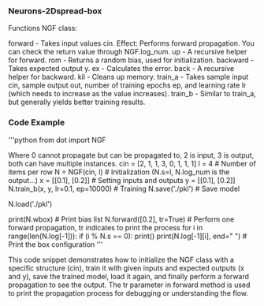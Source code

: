 ### Neurons-2Dspread-box
Functions
NGF class:

forward - Takes input values cin.
Effect: Performs forward propagation.
You can check the return value through NGF.log_num.
up - A recursive helper for forward.
rom - Returns a random bias, used for initialization.
backward - Takes expected output y.
ex - Calculates the error.
back - A recursive helper for backward.
kil - Cleans up memory.
train_a - Takes sample input cin, sample output out, number of training epochs ep, and learning rate lr (which needs to increase as the value increases).
train_b - Similar to train_a, but generally yields better training results.
### Code Example
'''python
from dot import NGF

Where 0 cannot propagate but can be propagated to, 2 is input, 3 is output, both can have multiple instances.
cin = [2, 1, 1, 3,
       0, 1, 1, 1]
l = 4 # Number of items per row
N = NGF(cin, l) # Initialization (N.s=l, N.log_num is the output...)
x = [[0.1], [0.2]] # Setting inputs and outputs
y = [[0.1], [0.2]]
N.train_b(x, y, lr=0.1, ep=10000) # Training
N.save('./pkl') # Save model

N.load('./pkl')

print(N.wbox) # Print bias list
N.forward([0.2], tr=True) # Perform one forward propagation, tr indicates to print the process
for i in range(len(N.log[-1])):
    if (i % N.s == 0):
        print()
    print(N.log[-1][i], end=" ") # Print the box configuration
'''

This code snippet demonstrates how to initialize the NGF class with a specific structure (cin), train it with given inputs and expected outputs (x and y), save the trained model, load it again, and finally perform a forward propagation to see the output. The tr parameter in forward method is used to print the propagation process for debugging or understanding the flow.
